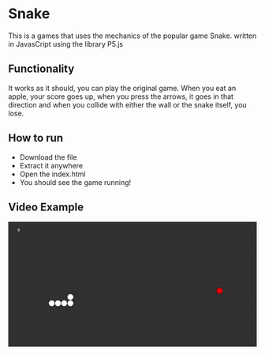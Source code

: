 # Snake
This is a games that uses the mechanics of the popular game Snake. written in JavasCript using the library P5.js
## Functionality
It works as it should, you can play the original game. When you eat an apple, your score goes up, when you press the arrows, it goes in that direction and when you collide with either the wall or the snake itself, you lose.
## How to run
  * Download the file 
  * Extract it anywhere
  * Open the index.html
  * You should see the game running!
## Video Example
![](demoFB.gif)
